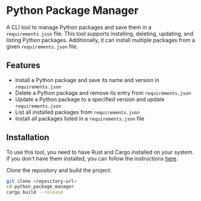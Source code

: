 # Python Package Manager

A CLI tool to manage Python packages and save them in a `requirements.json` file. This tool supports installing, deleting, updating, and listing Python packages. Additionally, it can install multiple packages from a given `requirements.json` file.

## Features

- Install a Python package and save its name and version in `requirements.json`
- Delete a Python package and remove its entry from `requirements.json`
- Update a Python package to a specified version and update `requirements.json`
- List all installed packages from `requirements.json`
- Install all packages listed in a `requirements.json` file

## Installation

To use this tool, you need to have Rust and Cargo installed on your system. If you don't have them installed, you can follow the instructions [here](https://www.rust-lang.org/tools/install).

Clone the repository and build the project:

```sh
git clone <repository-url>
cd python_package_manager
cargo build --release
